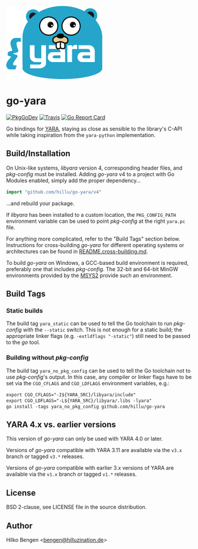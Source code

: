 ![Logo](/goyara-logo.png)

# go-yara

[![PkgGoDev](https://pkg.go.dev/badge/github.com/hillu/go-yara/v4)](https://pkg.go.dev/github.com/hillu/go-yara/v4)
[![Travis](https://travis-ci.org/hillu/go-yara.svg?branch=master)](https://travis-ci.org/hillu/go-yara)
[![Go Report Card](https://goreportcard.com/badge/github.com/hillu/go-yara)](https://goreportcard.com/report/github.com/hillu/go-yara)

Go bindings for [YARA](https://virustotal.github.io/yara/), staying as
close as sensible to the library's C-API while taking inspiration from
the `yara-python` implementation.

## Build/Installation

On Unix-like systems, _libyara_ version 4, corresponding header files,
and _pkg-config_ must be installed. Adding _go-yara_ v4 to a project
with Go Modules enabled, simply add the proper dependency…

``` go
import "github.com/hillu/go-yara/v4"
```

…and rebuild your package.

If _libyara_ has been installed to a custom location, the
`PKG_CONFIG_PATH` environment variable can be used to point
_pkg-config_ at the right `yara.pc` file.

For anything more complicated, refer to the "Build Tags" section
below. Instructions for cross-building _go-yara_ for different
operating systems or architectures can be found in
[README.cross-building.md](README.cross-building.md).

To build _go-yara_ on Windows, a GCC-based build environment is
required, preferably one that includes _pkg-config_. The 32-bit and
64-bit MinGW environments provided by the [MSYS2](https://msys2.org/)
provide such an environment.

## Build Tags

### Static builds

The build tag `yara_static` can be used to tell the Go toolchain to
run _pkg-config_ with the `--static` switch. This is not enough for a
static build; the appropriate linker flags (e.g. `-extldflags
"-static"`) still need to be passed to the _go_ tool.

### Building without _pkg-config_

The build tag `yara_no_pkg_config` can be used to tell the Go toolchain not
to use _pkg-config_'s output. In this case, any compiler or linker
flags have to be set via the `CGO_CFLAGS` and `CGO_LDFLAGS`
environment variables, e.g.:

```
export CGO_CFLAGS="-I${YARA_SRC}/libyara/include"
export CGO_LDFLAGS="-L${YARA_SRC}/libyara/.libs -lyara"
go install -tags yara_no_pkg_config github.com/hillu/go-yara
```

## YARA 4.x vs. earlier versions

This version of _go-yara_ can only be used with YARA 4.0 or later.

Versions of _go-yara_ compatible with YARA 3.11 are available via the
`v3.x` branch or tagged `v3.*` releases.

Versions of _go-yara_ compatible with earlier 3.x versions of YARA are
available via the `v1.x` branch or tagged `v1.*` releases.

## License

BSD 2-clause, see LICENSE file in the source distribution.

## Author

Hilko Bengen <<bengen@hilluzination.de>>
